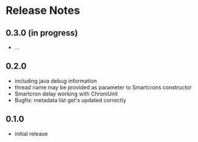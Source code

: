 Release Notes
=====================

0.3.0 (in progress)
-------------------
- ...


0.2.0
-----
- including java debug information
- thread name may be provided as parameter to Smartcrons constructor
- Smartcron delay working with ChroniUnit
- Bugfix: metadata list get's updated correctly

0.1.0
-----
- initial release
